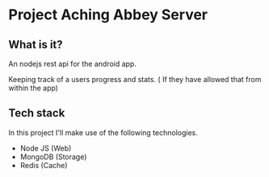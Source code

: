# Project Aching Abbey Server 

## What is it?

An nodejs rest api for the android app.

Keeping track of a users progress and stats. ( If they have allowed that from within the app) 

## Tech stack 
In this project I'll make use of the following technologies.

- Node JS  (Web)
- MongoDB  (Storage)
- Redis    (Cache)

